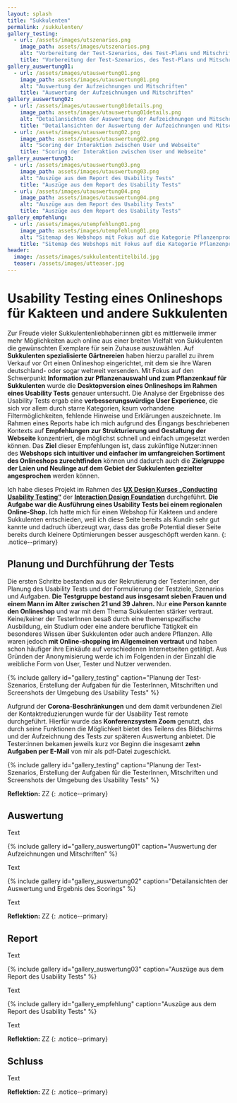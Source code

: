 ```yaml
---
layout: splash
title: "Sukkulenten"
permalink: /sukkulenten/
gallery_testing:
  - url: /assets/images/utszenarios.png
    image_path: assets/images/utszenarios.png
    alt: "Vorbereitung der Test-Szenarios, des Test-Plans und Mitschriften der Tests"
    title: "Vorbereitung der Test-Szenarios, des Test-Plans und Mitschriften der Tests"
gallery_auswertung01:
  - url: /assets/images/utauswertung01.png
    image_path: assets/images/utauswertung01.png
    alt: "Auswertung der Aufzeichnungen und Mitschriften"
    title: "Auswertung der Aufzeichnungen und Mitschriften"
gallery_auswertung02:
  - url: /assets/images/utauswertung01details.png
    image_path: assets/images/utauswertung01details.png
    alt: "Detailansichten der Auswertung der Aufzeichnungen und Mitschriften"
    title: "Detailansichten der Auswertung der Aufzeichnungen und Mitschriften"
  - url: /assets/images/utauswertung02.png
    image_path: assets/images/utauswertung02.png
    alt: "Scoring der Interaktion zwischen User und Webseite"
    title: "Scoring der Interaktion zwischen User und Webseite"
gallery_auswertung03:
  - url: /assets/images/utauswertung03.png
    image_path: assets/images/utauswertung03.png
    alt: "Auszüge aus dem Report des Usability Tests"
    title: "Auszüge aus dem Report des Usability Tests"
  - url: /assets/images/utauswertung04.png
    image_path: assets/images/utauswertung04.png
    alt: "Auszüge aus dem Report des Usability Tests"
    title: "Auszüge aus dem Report des Usability Tests"
gallery_empfehlung:
  - url: /assets/images/utempfehlung01.png
    image_path: assets/images/utempfehlung01.png
    alt: "Sitemap des Webshops mit Fokus auf die Kategorie Pflanzenprodukte"
    title: "Sitemap des Webshops mit Fokus auf die Kategorie Pflanzenprodukte"
header:
  image: /assets/images/sukkulententitelbild.jpg
  teaser: /assets/images/utteaser.jpg
---
```

# Usability Testing eines Onlineshops für Kakteen und andere Sukkulenten
Zur Freude vieler Sukkulentenliebhaber:innen gibt es mittlerweile immer mehr Möglichkeiten auch online aus einer breiten Vielfalt von Sukkulenten die gewünschten Exemplare für sein Zuhause auszuwählen. Auf **Sukkulenten spezialisierte Gärtnereien** haben hierzu parallel zu ihrem Verkauf vor Ort einen Onlineshop eingerichtet, mit dem sie ihre Waren deutschland- oder sogar weltweit versenden. Mit Fokus auf den Schwerpunkt **Information zur Pflanzenauswahl und zum Pflanzenkauf für Sukkulenten** wurde die **Desktopversion eines Onlineshops im Rahmen eines Usability Tests** genauer untersucht. Die Analyse der Ergebnisse des Usability Tests ergab eine **verbesserungswürdige User Experience**, die sich vor allem durch starre Kategorien, kaum vorhandene Filtermöglichkeiten, fehlende Hinweise und Erklärungen auszeichnete. Im Rahmen eines Reports habe ich mich aufgrund des Eingangs beschriebenen Kontexts auf **Empfehlungen zur Strukturierung und Gestaltung der Webseite** konzentriert, die möglichst schnell und einfach umgesetzt werden können. Das **Ziel** dieser Empfehlungen ist, dass zukünftige Nutzer:innen des **Webshops sich intuitiver und einfacher im umfangreichen Sortiment des Onlineshops zurechtfinden** können und dadurch auch die **Zielgruppe der Laien und Neulinge auf dem Gebiet der Sukkulenten gezielter angesprochen** werden können.

Ich habe dieses Projekt im Rahmen des [**UX Design Kurses „Conducting Usability Testing“**](https://www.interaction-design.org/mareike-bosselmann/certificate/course/7f9d4423-fbdf-4fce-a398-592fe9f73204) der [**Interaction Design Foundation**](https://www.interaction-design.org/) durchgeführt. **Die Aufgabe war die Ausführung eines Usability Tests bei einem regionalen Online-Shop.** Ich hatte mich für einen Webshop für Kakteen und andere Sukkulenten entschieden, weil ich diese Seite bereits als Kundin sehr gut kannte und dadruch überzeugt war, dass das große Potential dieser Seite bereits durch kleinere Optimierungen besser ausgeschöpft werden kann.
{: .notice--primary}

## Planung und Durchführung der Tests
Die ersten Schritte bestanden aus der Rekrutierung der Tester:innen, der Planung des Usability Tests und der Formulierung der Testziele, Szenarios und Aufgaben. **Die Testgruppe bestand aus insgesamt sieben Frauen und einem Mann im Alter zwischen 21 und 39 Jahren.** Nur **eine Person kannte den Onlineshop** und war mit dem Thema Sukkulenten stärker vertraut. Keine/keiner der TesterInnen besaß durch eine themenspezifische Ausbildung, ein Studium oder eine andere berufliche Tätigkeit ein besonderes Wissen über Sukkulenten oder auch andere Pflanzen. Alle waren jedoch **mit Online-shopping im Allgemeinen vertraut** und haben schon häufiger ihre Einkäufe auf verschiedenen Internetseiten getätigt. Aus Gründen der Anonymisierung werde ich im Folgenden in der Einzahl die weibliche Form von User, Tester und Nutzer verwenden.

{% include gallery id="gallery_testing" caption="Planung der Test-Szenarios, Erstellung der Aufgaben für die TesterInnen, Mitschriften und Screenshots der Umgebung des Usability Tests" %}

Aufgrund der **Corona-Beschränkungen** und dem damit verbundenen Ziel der Kontaktreduzierungen wurde für der Usability Test remote durchgeführt. Hierfür wurde das **Konferenzsystem Zoom** genutzt, das durch seine Funktionen die Möglichkeit bietet des Teilens des  Bildschirms und der Aufzeichnung des Tests zur späteren Auswertung anbietet. Die Tester:innen bekamen jeweils kurz vor Beginn die insgesamt **zehn Aufgaben per E-Mail** von mir als pdf-Datei zugeschickt.

{% include gallery id="gallery_testing" caption="Planung der Test-Szenarios, Erstellung der Aufgaben für die TesterInnen, Mitschriften und Screenshots der Umgebung des Usability Tests" %}

**Reflektion:** ZZ
{: .notice--primary}

## Auswertung
Text

{% include gallery id="gallery_auswertung01" caption="Auswertung der Aufzeichnungen und Mitschriften" %}

Text

{% include gallery id="gallery_auswertung02" caption="Detailansichten der Auswertung und Ergebnis des Scorings" %}

Text

**Reflektion:** ZZ
{: .notice--primary}

## Report
Text

{% include gallery id="gallery_auswertung03" caption="Auszüge aus dem Report des Usability Tests" %}

Text

{% include gallery id="gallery_empfehlung" caption="Auszüge aus dem Report des Usability Tests" %}

Text

**Reflektion:** ZZ
{: .notice--primary}

## Schluss
Text

**Reflektion:** ZZ
{: .notice--primary}
